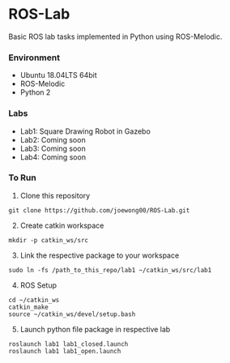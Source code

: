 # ROS-Lab
Basic ROS lab tasks implemented in Python using ROS-Melodic.

### Environment
- Ubuntu 18.04LTS 64bit
- ROS-Melodic
- Python 2

### Labs
- Lab1: Square Drawing Robot in Gazebo
- Lab2: Coming soon
- Lab3: Coming soon
- Lab4: Coming soon

### To Run
1. Clone this repository
```  
git clone https://github.com/joewong00/ROS-Lab.git
```

2. Create catkin workspace
```  
mkdir -p catkin_ws/src
```

3. Link the respective package to your workspace
```
sudo ln -fs /path_to_this_repo/lab1 ~/catkin_ws/src/lab1
```

4. ROS Setup
```
cd ~/catkin_ws
catkin_make
source ~/catkin_ws/devel/setup.bash
```

5. Launch python file package in respective lab
```
roslaunch lab1 lab1_closed.launch
roslaunch lab1 lab1_open.launch
```
  

